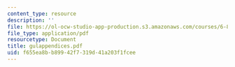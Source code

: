 ```yaml
---
content_type: resource
description: ''
file: https://ol-ocw-studio-app-production.s3.amazonaws.com/courses/6-871-knowledge-based-applications-systems-spring-2005/f655ea8bb89942f7319d41a203f1fcee_gulappendices.pdf
file_type: application/pdf
resourcetype: Document
title: gulappendices.pdf
uid: f655ea8b-b899-42f7-319d-41a203f1fcee
---
```

